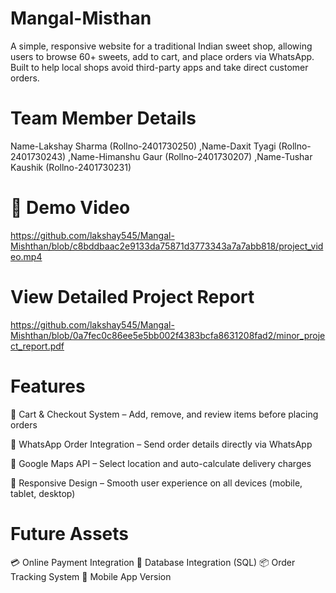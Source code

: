 # Mangal-Misthan
A simple, responsive website for a traditional Indian sweet shop, allowing users to browse 60+ sweets, add to cart, and place orders via WhatsApp. Built to help local shops avoid third-party apps and take direct customer orders.
# Team Member Details
Name-Lakshay Sharma (Rollno-2401730250)
,Name-Daxit Tyagi (Rollno-2401730243)
,Name-Himanshu Gaur (Rollno-2401730207)
,Name-Tushar Kaushik  (Rollno-2401730231)
# 🎥 Demo Video
https://github.com/lakshay545/Mangal-Mishthan/blob/c8bddbaac2e9133da75871d3773343a7a7abb818/project_video.mp4
# View Detailed Project Report
https://github.com/lakshay545/Mangal-Mishthan/blob/0a7fec0c86ee5e5bb002f4383bcfa8631208fad2/minor_project_report.pdf
# Features 
🛒 Cart & Checkout System – Add, remove, and review items before placing orders

💬 WhatsApp Order Integration – Send order details directly via WhatsApp

📍 Google Maps API – Select location and auto-calculate delivery charges

📱 Responsive Design – Smooth user experience on all devices (mobile, tablet, desktop)
# Future Assets
💳 Online Payment Integration
🧾 Database Integration (SQL)
📦 Order Tracking System
📱 Mobile App Version
